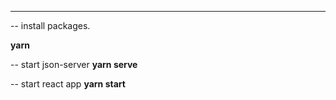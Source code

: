 ****
-- install packages.

**yarn**

-- start json-server
**yarn serve**

-- start react app
**yarn start**
